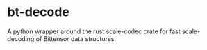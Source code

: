 # bt-decode
A python wrapper around the rust scale-codec crate for fast scale-decoding of Bittensor data structures.
